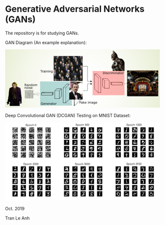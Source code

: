 # Generative Adversarial Networks (GANs)

The repository is for studying GANs.

GAN Diagram (An example explanation):

<img src="images/gan_diagram_LA.png" width="800">

Deep Convolutional GAN (DCGAN) Testing on MNIST Dataset:

<img src="images/GAN_output.png" width="800">

Oct. 2019

Tran Le Anh
